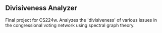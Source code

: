 ## Divisiveness Analyzer

Final project for CS224w. Analyzes the 'divisiveness' of various issues in the congressional voting network using spectral graph theory.
